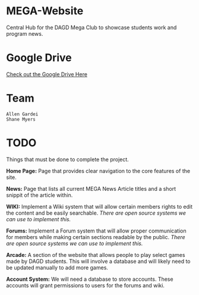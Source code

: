 # MEGA-Website
Central Hub for the DAGD Mega Club to showcase students work and program news.

# Google Drive
[Check out the Google Drive Here](https://drive.google.com/a/ferris.edu/folderview?id=0BzHT7YJESAOZLW9oSXAtZlR0cXc&usp=sharing)

# Team
```
Allen Gardei
Shane Myers
```

# TODO
Things that must be done to complete the project.

**Home Page:** Page that provides clear navigation to the core features of the site.

**News:** Page that lists all current MEGA News Article titles and a short snippit of the article within.

**WIKI:** Implement a Wiki system that will allow certain members rights to edit the content and be easily searchable. *There are open source systems we can use to implement this.*

**Forums:** Implement a Forum system that will allow proper communication for members while making certain sections readable by the public. *There are open source systems we can use to implement this.*

**Arcade:** A section of the website that allows people to play select games made by DAGD students. This will involve a database and will likely need to be updated manually to add more games.

**Account System:** We will need a database to store accounts. These accounts will grant permissions to users for the forums and wiki.
